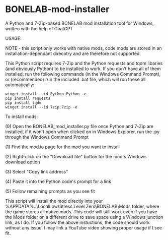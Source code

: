 # BONELAB-mod-installer
A Python and 7-Zip-based BONELAB mod installation tool for Windows, written with the help of ChatGPT

USAGE:

NOTE - this script only works with native mods, code mods are stored in an installation-dependant direcotry and are therefore not supported.

This Python script requires 7-Zip and the Python requests and tqdm libaries (and obviously Python) to be installed to work. If you don't have all of them installed, run the following commands (in the Windows Command Prompt), or (recommended) run the included .bat file, which will run these all automatically:

```
winget install --id Python.Python -e
pip install requests
pip install tqdm
winget install --id 7zip.7zip -e
```

To install mods:

(0) Open the BONELAB_mod_installer.py file once Python and 7-Zip are installed, if it won't open when clicked on in Windows Explorer, run the .py through the Windows Command Prompt

(1) Find the mod.io page for the mod you want to install

(2) Right-click on the "Download file" button for the mod's Windows download option

(3) Select "Copy link address"

(4) Paste it into the Python code's prompt for a link

(5) Follow remaining prompts as you see fit

This script will install the mod directly into your %APPDATA%\..\LocalLow\Stress Level Zero\BONELAB\Mods folder, where the game stores all native mods. This code will still work even if you have the Mods folder on a different drive to save space using a Windows junction link, as I do. If you follow the above instuctions, the code should work without any issue. I may link a YouTube video showing proper usage if I see fit.
